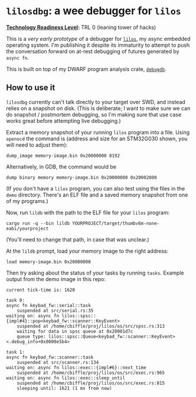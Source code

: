 # `lilosdbg`: a wee debugger for `lilos`

**[Technology Readiness Level]:** TRL 0 (leaning tower of hacks)

This is a _very early prototype_ of a debugger for [`lilos`], my async embedded
operating system. I'm publishing it despite its immaturity to attempt to push
the conversation forward on at-rest debugging of futures generated by `async
fn`.

This is built on top of my DWARF program analysis crate, [`debugdb`].

## How to use it

`lilosdbg` currently can't talk directly to your target over SWD, and instead
relies on a snapshot on disk. (This is deliberate; I want to make sure we can do
snapshot / postmortem debugging, so I'm making sure that use case works great
before attempting live debugging.)

Extract a memory snapshot of your running `lilos` program into a file. Using
`openocd` the command is (address and size for an STM32G030 shown, you will need
to adjust them):

```
dump_image memory-image.bin 0x20000000 8192
```

Alternatively, in GDB, the command would be

```
dump binary memory memory-image.bin 0x20000000 0x20002000
```

(If you don't have a `lilos` program, you can also test using the files in the
`demo` directory. There's an ELF file and a saved memory snapshot from one of my
programs.)

Now, run `lildb` with the path to the ELF file for your `lilos` program:

```
cargo run -q --bin lildb YOURPROJECT/target/thumbv6m-none-eabi/yourproject
```

(You'll need to change that path, in case that was unclear.)

At the `lildb` prompt, load your memory image to the right address:

```
load memory-image.bin 0x20000000
```

Then try asking about the status of your tasks by running `tasks`. Example
output from the demo image in this repo:

```
current tick-time is: 1620

task 0:
async fn keybad_fw::serial::task
    suspended at src/serial.rs:35
waiting on: async fn lilos::spsc::{impl#4}::pop<keybad_fw::scanner::KeyEvent>
    suspended at /home/cbiffle/proj/lilos/os/src/spsc.rs:313
    waiting for data in spsc queue at 0x20001d7c
    queue type: lilos::spsc::Queue<keybad_fw::scanner::KeyEvent> <.debug_info+0x0000e5b4>

task 1:
async fn keybad_fw::scanner::task
    suspended at src/scanner.rs:134
waiting on: async fn lilos::exec::{impl#6}::next_time
    suspended at /home/cbiffle/proj/lilos/os/src/exec.rs:965
waiting on: async fn lilos::exec::sleep_until
    suspended at /home/cbiffle/proj/lilos/os/src/exec.rs:815
    sleeping until: 1621 (1 ms from now)
```

[`lilos`]: https://github.com/cbiffle/lilos
[`debugdb`]: https://github.com/cbiffle/debugdb
[Technology Readiness Level]: https://en.wikipedia.org/wiki/Technology_readiness_level
